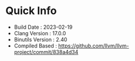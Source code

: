 # Quick Info
* Build Date : 2023-02-19
* Clang Version : 17.0.0
* Binutils Version : 2.40
* Compiled Based : https://github.com/llvm/llvm-project/commit/838a4d34
